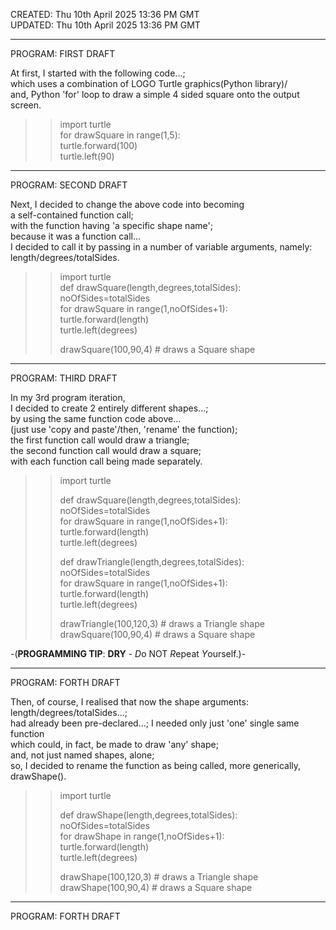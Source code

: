 CREATED: Thu 10th April 2025 13:36 PM GMT  
UPDATED: Thu 10th April 2025 13:36 PM GMT  

-----

PROGRAM: FIRST DRAFT

At first, I started with the following code...;   
which uses a combination of LOGO Turtle graphics(Python library)/  
and, Python 'for' loop to draw a simple 4 sided square onto the output screen.  

>>import turtle  
>>for drawSquare in range(1,5):  
>>    turtle.forward(100)  
>>    turtle.left(90)

-----

PROGRAM: SECOND DRAFT

Next, I decided to change the above code into becoming   
a self-contained function call;    
with the function having 'a specific shape name';  
because it was a function call...  
I decided to call it by passing in a number of variable arguments, namely:    
length/degrees/totalSides.  

>>import turtle  
>>def drawSquare(length,degrees,totalSides):       
>>noOfSides=totalSides  
>>for drawSquare in range(1,noOfSides+1):  
>>    turtle.forward(length)  
>>    turtle.left(degrees)  
>>
>>drawSquare(100,90,4)     # draws a Square shape  

-----

PROGRAM: THIRD DRAFT

In my 3rd program iteration,  
I decided to create 2 entirely different shapes...;    
by using the same function code above...  
(just use 'copy and paste'/then, 'rename' the function);    
the first function call would draw a triangle;    
the second function call would draw a square;  
with each function call being made separately.    

>>import turtle  
>>    
>>def drawSquare(length,degrees,totalSides):       
>>noOfSides=totalSides  
>>for drawSquare in range(1,noOfSides+1):  
>>    turtle.forward(length)  
>>    turtle.left(degrees)  
>>  
>>def drawTriangle(length,degrees,totalSides):     
>>noOfSides=totalSides  
>>for drawSquare in range(1,noOfSides+1):  
>>    turtle.forward(length)  
>>    turtle.left(degrees)  
>>
>>drawTriangle(100,120,3)  # draws a Triangle shape  
>>drawSquare(100,90,4)     # draws a Square shape  

-(**PROGRAMMING TIP**: **DRY** - *D*o NOT *R*epeat *Y*ourself.)-  

-----

PROGRAM: FORTH DRAFT

Then, of course, I realised that now the shape arguments: length/degrees/totalSides...;    
had already been pre-declared...; I needed only just 'one' single same function     
which could, in fact, be made to draw 'any' shape;        
and, not just named shapes, alone;  
so, I decided to rename the function as being called, more generically, drawShape().      

>>import turtle
>>    
>>def drawShape(length,degrees,totalSides):         
>>noOfSides=totalSides  
>>for drawShape in range(1,noOfSides+1):    
>>    turtle.forward(length)    
>>    turtle.left(degrees)  
>>
>>drawShape(100,120,3)  # draws a Triangle shape  
>>drawShape(100,90,4)   # draws a Square shape  

-----

PROGRAM: FORTH DRAFT


 
